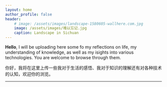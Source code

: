 ```yaml
---
layout: home
author_profile: false
header:
    # image: /assets/images/landscape-1580605-wallhere.com.jpg
    image: /assets/images/难以忘记.jpg
    caption: Landscape in Sichuan
---
```


**Hello**, I will be uploading here some fo my reflections on life, my understanding of knowledge, as well as my isights into various technologies. You are welcome to browse through them.

你好，我将在这里上传一些我对于生活的感悟、我对于知识的理解还有对各种技术的认知，欢迎你的浏览。

--------------------

